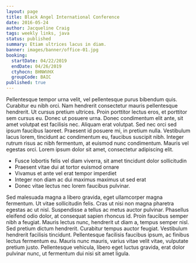 ```yaml
---
layout: page
title: Black Angel International Conference
date: 2016-05-24
author: Jacqueline Craig
tags: weekly links, java
status: published
summary: Etiam ultrices lacus in diam.
banner: images/banner/office-01.jpg
booking:
  startDate: 04/22/2019
  endDate: 04/26/2019
  ctyhocn: BHNWVHX
  groupCode: BAIC
published: true
---
```

Pellentesque tempor urna velit, vel pellentesque purus bibendum quis. Curabitur eu nibh orci. Nam hendrerit consectetur mauris pellentesque hendrerit. Ut cursus pretium ultrices. Proin porttitor lectus eros, et porttitor sem cursus eu. Donec ut posuere urna. Donec condimentum elit ante, sit amet volutpat est facilisis nec. Aliquam erat volutpat. Sed nec orci sed ipsum faucibus laoreet. Praesent id posuere mi, in pretium nulla. Vestibulum lacus lorem, tincidunt ac condimentum eu, faucibus suscipit nibh. Integer rutrum risus ac nibh fermentum, at euismod nunc condimentum. Mauris vel egestas orci. Lorem ipsum dolor sit amet, consectetur adipiscing elit.

* Fusce lobortis felis vel diam viverra, sit amet tincidunt dolor sollicitudin
* Praesent vitae dui at tortor euismod ornare
* Vivamus et ante vel erat tempor imperdiet
* Integer non diam ac dui maximus maximus ut sed erat
* Donec vitae lectus nec lorem faucibus pulvinar.

Sed malesuada magna a libero gravida, eget ullamcorper magna fermentum. Ut vitae sollicitudin felis. Cras ut nisi non magna pharetra egestas ac ut nisl. Suspendisse a tellus ac metus auctor pulvinar. Phasellus eleifend odio dolor, at consequat sapien rhoncus id. Proin faucibus semper nibh a feugiat. Mauris lectus nunc, hendrerit ut diam a, tempus semper nisl. Sed pretium dictum hendrerit. Curabitur tempus auctor feugiat. Vestibulum hendrerit facilisis tincidunt. Pellentesque facilisis faucibus ipsum, ac finibus lectus fermentum eu. Mauris nunc mauris, varius vitae velit vitae, vulputate pretium justo. Pellentesque vehicula, libero eget luctus gravida, erat dolor pulvinar nunc, ut fermentum dui nisi sit amet ligula.
